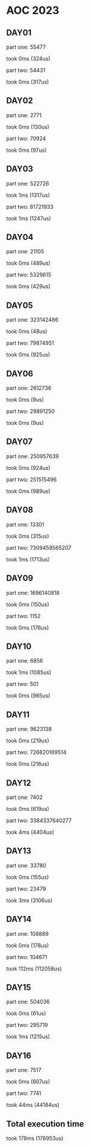 # AOC 2023

## DAY01

part one:
55477

took 0ms (324us)  

part two:
54431

took 0ms (317us)  

## DAY02

part one:
2771

took 0ms (130us)  

part two:
70924

took 0ms (97us)  

## DAY03

part one:
522726

took 1ms (1317us)  

part two:
81721933

took 1ms (1247us)  

## DAY04

part one:
21105

took 0ms (489us)  

part two:
5329815

took 0ms (429us)  

## DAY05

part one:
323142486

took 0ms (48us)  

part two:
79874951

took 0ms (925us)  

## DAY06

part one:
2612736

took 0ms (9us)  

part two:
29891250

took 0ms (9us)  

## DAY07

part one:
250957639

took 0ms (924us)  

part two:
251515496

took 0ms (989us)  

## DAY08

part one:
13301

took 0ms (315us)  

part two:
7309459565207

took 1ms (1713us)  

## DAY09

part one:
1696140818

took 0ms (150us)  

part two:
1152

took 0ms (176us)  

## DAY10

part one:
6856

took 1ms (1085us)  

part two:
501

took 0ms (985us)  

## DAY11

part one:
9623138

took 0ms (219us)  

part two:
726820169514

took 0ms (216us)  

## DAY12

part one:
7402

took 0ms (619us)  

part two:
3384337640277

took 4ms (4404us)  

## DAY13

part one:
33780

took 0ms (155us)  

part two:
23479

took 3ms (3106us)  

## DAY14

part one:
108889

took 0ms (178us)  

part two:
104671

took 112ms (112058us)  

## DAY15

part one:
504036

took 0ms (61us)  

part two:
295719

took 1ms (1215us)  

## DAY16

part one:
7517

took 0ms (607us)  

part two:
7741

took 44ms (44184us)  

## Total execution time

took 178ms (178953us)  
